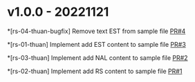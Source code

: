 # v1.0.0 - 20221121

*[rs-04-thuan-bugfix] Remove text EST from sample file
[PR#4](https://github.com/rs-thuannd/rebase-flow-v2/pull/4)

*[rs-01-thuan] Implement add EST content to sample file
[PR#3](https://github.com/rs-thuannd/rebase-flow-v2/pull/3)

*[rs-03-thuan] Implement add NAL content to sample file
[PR#2](https://github.com/rs-thuannd/rebase-flow-v2/pull/2)

*[rs-02-thuan] Implement add RS content to sample file
[PR#1](https://github.com/rs-thuannd/rebase-flow-v2/pull/1)